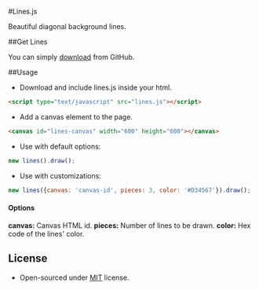 #Lines.js


Beautiful diagonal background lines.

##Get Lines

You can simply [download](https://github.com/dbtek/lines/archive/master.zip) from GitHub.

##Usage

* Download and include lines.js inside your html.
```html  
<script type="text/javascript" src="lines.js"></script>
```

* Add a canvas element to the page.
```html  
<canvas id="lines-canvas" width="600" height="600"></canvas>
```

* Use with default options:
```javascript  
new lines().draw();
```
* Use with customizations:
```javascript  
new lines({canvas: 'canvas-id', pieces: 3, color: '#D34567'}).draw();
```

#### Options
**canvas:** Canvas HTML id.
**pieces:** Number of lines to be drawn.
**color:** Hex code of the lines' color.

## License
* Open-sourced under [MIT](http://opensource.org/licenses/MIT) license.
